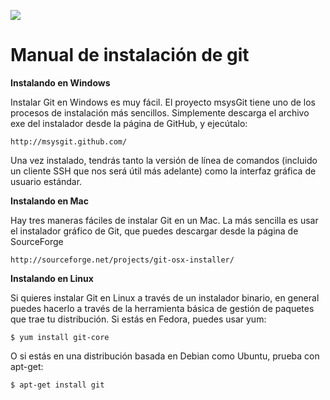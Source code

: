 ![](https://snipcart.com/media/10182/git-based-content-workflow-github.jpg)

# Manual de instalación de git

**Instalando en Windows**

Instalar Git en Windows es muy fácil. El proyecto msysGit tiene uno de los procesos de instalación más sencillos. Simplemente descarga el archivo exe del instalador desde la página de GitHub, y ejecútalo:

    http://msysgit.github.com/

Una vez instalado, tendrás tanto la versión de línea de comandos (incluido un cliente SSH que nos será útil más adelante) como la interfaz gráfica de usuario estándar.

**Instalando en Mac**

Hay tres maneras fáciles de instalar Git en un Mac. La más sencilla es usar el instalador gráfico de Git, que puedes descargar desde la página de SourceForge

    http://sourceforge.net/projects/git-osx-installer/

**Instalando en Linux**

Si quieres instalar Git en Linux a través de un instalador binario, en general puedes hacerlo a través de la herramienta básica de gestión de paquetes que trae tu distribución. Si estás en Fedora, puedes usar yum:

    $ yum install git-core

O si estás en una distribución basada en Debian como Ubuntu, prueba con apt-get:

    $ apt-get install git
